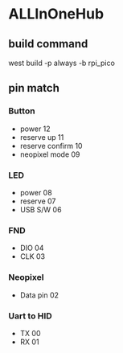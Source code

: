 # ALLInOneHub

## build command 

west build -p always -b rpi_pico

## pin match

### Button
* power 12
* reserve up 11
* reserve confirm 10
* neopixel mode 09

### LED
* power 08
* reserve 07
* USB S/W 06

### FND
* DIO 04
* CLK 03

### Neopixel
* Data pin 02

### Uart to HID
* TX 00
* RX 01
